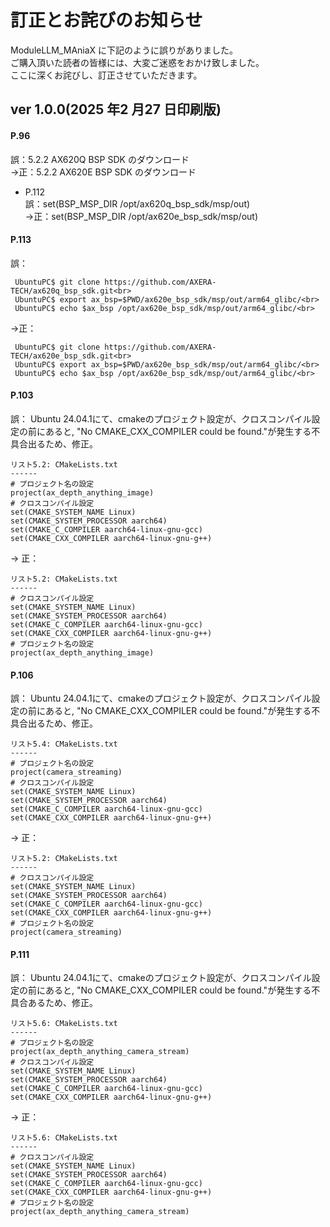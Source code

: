 # 訂正とお詫びのお知らせ

ModuleLLM_MAniaX に下記のように誤りがありました。<br>
ご購入頂いた読者の皆様には、大変ご迷惑をおかけ致しました。<br>
ここに深くお詫びし、訂正させていただきます。<br>

## ver 1.0.0(2025 年2 月27 日印刷版)
#### P.96<br>
誤：5.2.2 AX620Q BSP SDK のダウンロード<br>
→正：5.2.2 AX620E BSP SDK のダウンロード<br>

- P.112<br>
誤：set(BSP_MSP_DIR /opt/ax620q_bsp_sdk/msp/out)<br>
→正：set(BSP_MSP_DIR /opt/ax620e_bsp_sdk/msp/out)<br>

#### P.113<br>
誤：<br>
```
 UbuntuPC$ git clone https://github.com/AXERA-TECH/ax620q_bsp_sdk.git<br>
 UbuntuPC$ export ax_bsp=$PWD/ax620e_bsp_sdk/msp/out/arm64_glibc/<br>
 UbuntuPC$ echo $ax_bsp /opt/ax620e_bsp_sdk/msp/out/arm64_glibc/<br>
```
→正：<br>
```
 UbuntuPC$ git clone https://github.com/AXERA-TECH/ax620e_bsp_sdk.git<br>
 UbuntuPC$ export ax_bsp=$PWD/ax620e_bsp_sdk/msp/out/arm64_glibc/<br>
 UbuntuPC$ echo $ax_bsp /opt/ax620e_bsp_sdk/msp/out/arm64_glibc/<br>
```

#### P.103<br>

誤：
Ubuntu 24.04.1にて、cmakeのプロジェクト設定が、クロスコンパイル設定の前にあると,
"No CMAKE_CXX_COMPILER could be found."が発生する不具合出るため、修正。

```
リスト5.2: CMakeLists.txt
------
# プロジェクト名の設定
project(ax_depth_anything_image)
# クロスコンパイル設定
set(CMAKE_SYSTEM_NAME Linux)
set(CMAKE_SYSTEM_PROCESSOR aarch64)
set(CMAKE_C_COMPILER aarch64-linux-gnu-gcc)
set(CMAKE_CXX_COMPILER aarch64-linux-gnu-g++)
```
→
正：
```
リスト5.2: CMakeLists.txt
------
# クロスコンパイル設定
set(CMAKE_SYSTEM_NAME Linux)
set(CMAKE_SYSTEM_PROCESSOR aarch64)
set(CMAKE_C_COMPILER aarch64-linux-gnu-gcc)
set(CMAKE_CXX_COMPILER aarch64-linux-gnu-g++)
# プロジェクト名の設定
project(ax_depth_anything_image)
```
#### P.106<br>

誤：
Ubuntu 24.04.1にて、cmakeのプロジェクト設定が、クロスコンパイル設定の前にあると,
"No CMAKE_CXX_COMPILER could be found."が発生する不具合出るため、修正。

```
リスト5.4: CMakeLists.txt
------
# プロジェクト名の設定
project(camera_streaming)
# クロスコンパイル設定
set(CMAKE_SYSTEM_NAME Linux)
set(CMAKE_SYSTEM_PROCESSOR aarch64)
set(CMAKE_C_COMPILER aarch64-linux-gnu-gcc)
set(CMAKE_CXX_COMPILER aarch64-linux-gnu-g++)
```
→
正：
```
リスト5.2: CMakeLists.txt
------
# クロスコンパイル設定
set(CMAKE_SYSTEM_NAME Linux)
set(CMAKE_SYSTEM_PROCESSOR aarch64)
set(CMAKE_C_COMPILER aarch64-linux-gnu-gcc)
set(CMAKE_CXX_COMPILER aarch64-linux-gnu-g++)
# プロジェクト名の設定
project(camera_streaming)
```
#### P.111<br>

誤：
Ubuntu 24.04.1にて、cmakeのプロジェクト設定が、クロスコンパイル設定の前にあると,
"No CMAKE_CXX_COMPILER could be found."が発生する不具合あるため、修正。

```
リスト5.6: CMakeLists.txt
------
# プロジェクト名の設定
project(ax_depth_anything_camera_stream)
# クロスコンパイル設定
set(CMAKE_SYSTEM_NAME Linux)
set(CMAKE_SYSTEM_PROCESSOR aarch64)
set(CMAKE_C_COMPILER aarch64-linux-gnu-gcc)
set(CMAKE_CXX_COMPILER aarch64-linux-gnu-g++)
```
→
正：
```
リスト5.6: CMakeLists.txt
------
# クロスコンパイル設定
set(CMAKE_SYSTEM_NAME Linux)
set(CMAKE_SYSTEM_PROCESSOR aarch64)
set(CMAKE_C_COMPILER aarch64-linux-gnu-gcc)
set(CMAKE_CXX_COMPILER aarch64-linux-gnu-g++)
# プロジェクト名の設定
project(ax_depth_anything_camera_stream)
```









